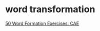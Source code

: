 # word transformation

[50 Word Formation Exercises: CAE](https://engxam.com/handbook/practice-tests-50-word-formation-ex-c1-advanced-cae/#50-word-formation-exercises-cae)
